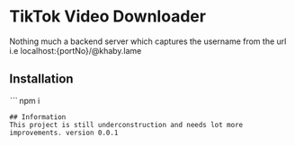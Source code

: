 # TikTok Video Downloader

Nothing much a backend server which captures the username from the url i.e 
localhost:{portNo}/@khaby.lame
## Installation
_```_
npm i
``` 
## Information
This project is still underconstruction and needs lot more improvements. version 0.0.1
